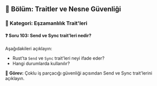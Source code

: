## 📘 Bölüm: Traitler ve Nesne Güvenliği  
### 🔹 Kategori: Eşzamanlılık Trait'leri  
#### ❓ Soru 103: Send ve Sync trait'leri nedir?

Aşağıdakileri açıklayın:

- Rust'ta `Send` ve `Sync` trait'leri neyi ifade eder?
- Hangi durumlarda kullanılır?

🔧 **Görev:** Çoklu iş parçacığı güvenliği açısından Send ve Sync trait'lerini açıklayın.
